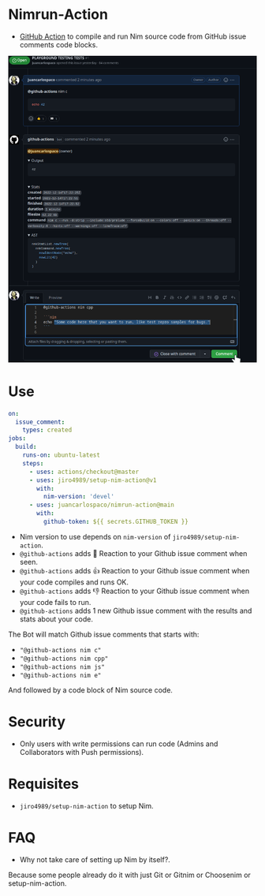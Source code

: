 # Nimrun-Action

- [GitHub Action](https://github.com/features/actions) to compile and run Nim source code from GitHub issue comments code blocks.

![](screenshot.png)




# Use

```yaml
on:
  issue_comment:
    types: created
jobs:
  build:
    runs-on: ubuntu-latest
    steps:
      - uses: actions/checkout@master
      - uses: jiro4989/setup-nim-action@v1
        with:
          nim-version: 'devel'
      - uses: juancarlospaco/nimrun-action@main
        with:
          github-token: ${{ secrets.GITHUB_TOKEN }}
```

- Nim version to use depends on `nim-version` of `jiro4989/setup-nim-action`.
- `@github-actions` adds :eyes: Reaction to your Github issue comment when seen.
- `@github-actions` adds :+1: Reaction to your Github issue comment when your code compiles and runs OK.
- `@github-actions` adds :-1: Reaction to your Github issue comment when your code fails to run.
- `@github-actions` adds 1 new Github issue comment with the results and stats about your code.

The Bot will match Github issue comments that starts with:

- `"@github-actions nim c"`
- `"@github-actions nim cpp"`
- `"@github-actions nim js"`
- `"@github-actions nim e"`

And followed by a code block of Nim source code.


# Security

- Only users with write permissions can run code (Admins and Collaborators with Push permissions).


# Requisites

- `jiro4989/setup-nim-action` to setup Nim.


# FAQ

- Why not take care of setting up Nim by itself?.

Because some people already do it with just Git or Gitnim or Choosenim or setup-nim-action.
